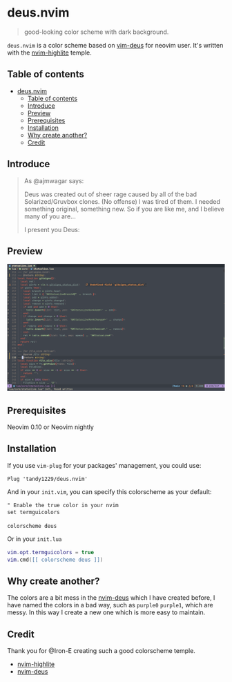 # deus.nvim

> good-looking color scheme with dark background.

`deus.nvim` is a color scheme based on [vim-deus](https://github.com/ajmwagar/vim-deus) for neovim user. It's written with the [nvim-highlite](https://github.com/Iron-E/nvim-highlite) temple.

## Table of contents

<!-- @import "[TOC]" {cmd="toc" depthFrom=1 depthTo=6 orderedList=false} -->

<!-- code_chunk_output -->

- [deus.nvim](#deusnvim)
  - [Table of contents](#table-of-contents)
  - [Introduce](#introduce)
  - [Preview](#preview)
  - [Prerequisites](#prerequisites)
  - [Installation](#installation)
  - [Why create another?](#why-create-another)
  - [Credit](#credit)

<!-- /code_chunk_output -->

## Introduce

> As @ajmwagar says:
>
> Deus was created out of sheer rage caused by all of the bad Solarized/Gruvbox clones. (No offense) I was tired of them. I needed something original, something new. So if you are like me, and I believe many of you are...
>
> I present you Deus:

## Preview

![demo](/media/demo.png)

## Prerequisites

Neovim 0.10 or Neovim nightly

## Installation

If you use `vim-plug` for your packages' management, you could use:

```vim
Plug 'tandy1229/deus.nvim'
```

And in your `init.vim`, you can specify this colorscheme as your default:

```vim
" Enable the true color in your nvim
set termguicolors

colorscheme deus
```

Or in your `init.lua`

```lua
vim.opt.termguicolors = true
vim.cmd([[ colorscheme deus ]])
```

## Why create another?

The colors are a bit mess in the [nvim-deus](https://github.com/tandy1229/nvim-deus) which I have created before, I have named the colors in a bad way, such as `purple0` `purple1`, which are messy. In this way I create a new one which is more easy to maintain.

## Credit

Thank you for @Iron-E creating such a good colorscheme temple.

- [nvim-highlite](https://github.com/Iron-E/nvim-highlite)
- [nvim-deus](https://github.com/tandy1229/nvim-deus)
